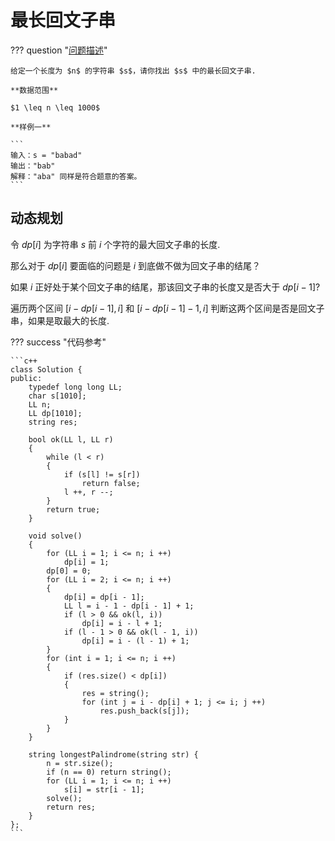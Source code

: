 # 最长回文子串

??? question "[问题描述](https://leetcode.cn/problems/longest-palindromic-substring/description/)"

    给定一个长度为 $n$ 的字符串 $s$，请你找出 $s$ 中的最长回文子串.

    **数据范围**

    $1 \leq n \leq 1000$

    **样例一**

    ```
    输入：s = "babad"
    输出："bab"
    解释："aba" 同样是符合题意的答案。
    ```

## 动态规划

令 $dp[i]$ 为字符串 $s$ 前 $i$ 个字符的最大回文子串的长度.

那么对于 $dp[i]$ 要面临的问题是 $i$ 到底做不做为回文子串的结尾？

如果 $i$ 正好处于某个回文子串的结尾，那该回文子串的长度又是否大于 $dp[i - 1]$?

遍历两个区间 $[i - dp[i - 1], i]$ 和 $[i - dp[i - 1] - 1, i]$ 判断这两个区间是否是回文子串，如果是取最大的长度.

??? success "代码参考"

    ```c++
    class Solution {
    public:
        typedef long long LL;
        char s[1010];
        LL n;
        LL dp[1010];
        string res;

        bool ok(LL l, LL r)
        {
            while (l < r)
            {
                if (s[l] != s[r])
                    return false;
                l ++, r --;
            }
            return true;
        }

        void solve()
        {
            for (LL i = 1; i <= n; i ++)
                dp[i] = 1;
            dp[0] = 0;
            for (LL i = 2; i <= n; i ++)
            {
                dp[i] = dp[i - 1];
                LL l = i - 1 - dp[i - 1] + 1;
                if (l > 0 && ok(l, i))
                    dp[i] = i - l + 1;
                if (l - 1 > 0 && ok(l - 1, i))
                    dp[i] = i - (l - 1) + 1;
            }
            for (int i = 1; i <= n; i ++)
            {
                if (res.size() < dp[i])
                {
                    res = string();
                    for (int j = i - dp[i] + 1; j <= i; j ++)
                        res.push_back(s[j]);
                }
            }
        }

        string longestPalindrome(string str) {
            n = str.size();
            if (n == 0) return string();
            for (LL i = 1; i <= n; i ++)
                s[i] = str[i - 1];
            solve();
            return res;
        }
    };
    ```